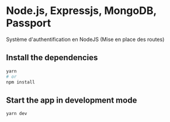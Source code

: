 # Node.js, Expressjs, MongoDB, Passport

Système d'authentification en NodeJS (Mise en place des routes)

## Install the dependencies
```bash
yarn
# or
npm install
```

## Start the app in development mode 
```bash
yarn dev
```

